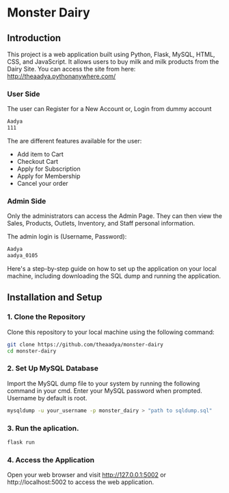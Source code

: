 # Monster Dairy 

## Introduction
This project is a web application built using Python, Flask, MySQL, HTML, CSS, and JavaScript. It allows users to buy milk and milk products from the Dairy Site.
You can access the site from here: http://theaadya.pythonanywhere.com/

### User Side
The user can Register for a New Account or,
Login from dummy account 
```bash
Aadya
111
```

The are different features available for the user:
- Add item to Cart
- Checkout Cart
- Apply for Subscription
- Apply for Membership
- Cancel your order

### Admin Side
Only the administrators can access the Admin Page. They can then view the Sales, Products, Outlets, Inventory, and Staff personal information.

The admin login is (Username, Password):
```bash
Aadya
aadya_0105
```

Here's a step-by-step guide on how to set up the application on your local machine, including downloading the SQL dump and running the application.

## Installation and Setup

### 1. Clone the Repository

Clone this repository to your local machine using the following command:

```bash
git clone https://github.com/theaadya/monster-dairy
cd monster-dairy
```

### 2. Set Up MySQL Database

Import the MySQL dump file to your system by running the following command in your cmd. 
Enter your MySQL password when prompted. 
Username by default is root. 

```bash
mysqldump -u your_username -p monster_dairy > "path to sqldump.sql"
```

### 3. Run the aplication.

```bash
flask run
```

### 4. Access the Application

Open your web browser and visit http://127.0.0.1:5002 or http://localhost:5002 to access the web application.
